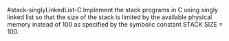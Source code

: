 #stack-singlyLinkedList-C
Implement the stack programs in C using singly linked list so that the size of the stack is limited by the available physical memory instead of 100 as specified by the symbolic constant STACK SIZE = 100.
